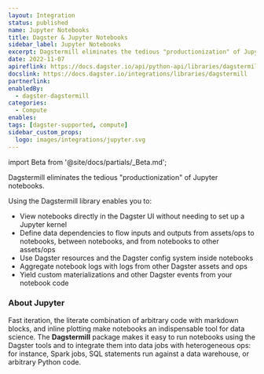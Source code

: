 ```yaml
---
layout: Integration
status: published
name: Jupyter Notebooks
title: Dagster & Jupyter Notebooks
sidebar_label: Jupyter Notebooks
excerpt: Dagstermill eliminates the tedious "productionization" of Jupyter notebooks.
date: 2022-11-07
apireflink: https://docs.dagster.io/api/python-api/libraries/dagstermill
docslink: https://docs.dagster.io/integrations/libraries/dagstermill
partnerlink:
enabledBy:
  - dagster-dagstermill
categories:
  - Compute
enables:
tags: [dagster-supported, compute]
sidebar_custom_props: 
  logo: images/integrations/jupyter.svg
---
```


import Beta from '@site/docs/partials/\_Beta.md';

<Beta />

Dagstermill eliminates the tedious "productionization" of Jupyter notebooks.

Using the Dagstermill library enables you to:

- View notebooks directly in the Dagster UI without needing to set up a Jupyter kernel
- Define data dependencies to flow inputs and outputs from assets/ops to notebooks, between notebooks, and from notebooks to other assets/ops
- Use Dagster resources and the Dagster config system inside notebooks
- Aggregate notebook logs with logs from other Dagster assets and ops
- Yield custom materializations and other Dagster events from your notebook code

### About Jupyter

Fast iteration, the literate combination of arbitrary code with markdown blocks, and inline plotting make notebooks an indispensable tool for data science. The **Dagstermill** package makes it easy to run notebooks using the Dagster tools and to integrate them into data jobs with heterogeneous ops: for instance, Spark jobs, SQL statements run against a data warehouse, or arbitrary Python code.
